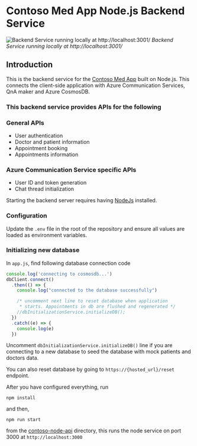 # Contoso Med App Node.js Backend Service

![Backend Service running locally at http://localhost:3001/](../docs/acs-node-service.png) *Backend Service running locally at http://localhost:3001/*

## Introduction
This is the backend service for the [Contoso Med App](../contoso-web-app/) built on Node.js. This connects the client-side application with Azure Communication Services, QnA maker and Azure CosmosDB.

### This backend service provides APIs for the following
### General APIs
- User authentication
- Doctor and patient information
- Appointment booking
- Appointments information

### Azure Communication Service specific APIs
- User ID and token generation
- Chat thread initialization

Starting the backend server requires having 
[NodeJs](https://nodejs.org/en/) installed.

### Configuration
Update the `.env` file in the root of the repository and ensure all values are loaded as environment variables.

### Initializing new database
In `app.js`, find following database connection code
```Javascript
console.log('connecting to cosmosdb...')
dbClient.connect()
  .then(() => {
    console.log("connected to the database successfully")

    /* uncomment next line to reset database when application
     * starts. Appointments in db are flushed and regenerated */
    //dbInitializationService.initializeDB();
  })
  .catch((e) => {
    console.log(e)
  })
```

Uncomment `dbInitializationService.initializeDB()` line if you are connecting to a new database to seed the database with mock patients and doctors data.

You can also reset database by going to `https://{hosted_url}/reset` endpoint.

After you have configured everything, run

```
npm install
```

and then,

```
npm run start
```
from the [contoso-node-api](./contoso-node-api) directory, this runs the node service on port 3000 at ``` http://localhost:3000 ```
